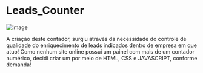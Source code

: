 # Leads_Counter
![image](https://github.com/wotavio/Leads_Counter/assets/83969703/d7fcc00a-90d8-4971-bf8d-c180937aa5c7)

A criação deste contador, surgiu através da necessidade do controle de qualidade do enriquecimento de leads indicados dentro de empresa em que atuo! Como nenhum site online possui um painel com mais de um contador numérico, decidi criar um por meio de HTML, CSS e JAVASCRIPT, conforme demanda!
